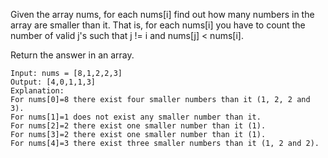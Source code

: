 Given the array nums, for each nums[i] find out how many numbers 
in the array are smaller than it. That is, for each nums[i] you have to 
count the number of valid j's such that j != i and nums[j] < nums[i].

Return the answer in an array.


``` 
Input: nums = [8,1,2,2,3]
Output: [4,0,1,1,3]
Explanation: 
For nums[0]=8 there exist four smaller numbers than it (1, 2, 2 and 3). 
For nums[1]=1 does not exist any smaller number than it.
For nums[2]=2 there exist one smaller number than it (1). 
For nums[3]=2 there exist one smaller number than it (1). 
For nums[4]=3 there exist three smaller numbers than it (1, 2 and 2).
```
